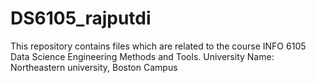 # DS6105_rajputdi
This repository contains files which are related to the course INFO 6105 Data Science Engineering Methods and Tools. 
University Name: Northeastern university, Boston Campus
